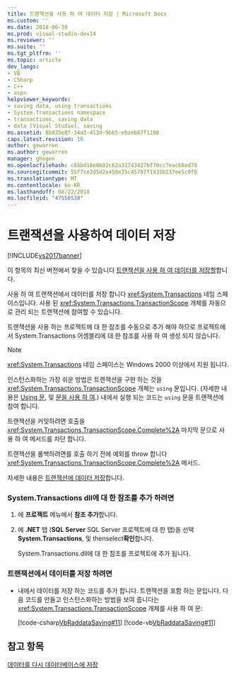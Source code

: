 ```yaml
---
title: 트랜잭션을 사용 하 여 데이터 저장 | Microsoft Docs
ms.custom: ''
ms.date: 2018-06-30
ms.prod: visual-studio-dev14
ms.reviewer: ''
ms.suite: ''
ms.tgt_pltfrm: ''
ms.topic: article
dev_langs:
- VB
- CSharp
- C++
- aspx
helpviewer_keywords:
- saving data, using transactions
- System.Transactions namespace
- transactions, saving data
- data [Visual Studio], saving
ms.assetid: 8b835e8f-34a3-413d-9bb5-ebaeb87f1198
caps.latest.revision: 16
author: gewarren
ms.author: gewarren
manager: ghogen
ms.openlocfilehash: c88bd18e8b02c62a31743427bf70cc7eac68ed79
ms.sourcegitcommit: 55f7ce2d5d2e458e35c45787f1935b237ee5c9f8
ms.translationtype: MT
ms.contentlocale: ko-KR
ms.lasthandoff: 08/22/2018
ms.locfileid: "47550538"
---
```

# <a name="save-data-by-using-a-transaction"></a>트랜잭션을 사용하여 데이터 저장
[!INCLUDE[vs2017banner](../includes/vs2017banner.md)]

이 항목의 최신 버전에서 찾을 수 있습니다 [트랜잭션을 사용 하 여 데이터를 저장할](https://docs.microsoft.com/visualstudio/data-tools/save-data-by-using-a-transaction)합니다.  
  
  
사용 하 여 트랜잭션에서 데이터를 저장 합니다 <xref:System.Transactions> 네임 스페이스입니다. 사용 된 <xref:System.Transactions.TransactionScope> 개체를 자동으로 관리 되는 트랜잭션에 참여할 수 있습니다.  
  
 트랜잭션을 사용 하는 프로젝트에 대 한 참조를 수동으로 추가 해야 하므로 프로젝트에서 System.Transactions 어셈블리에 대 한 참조를 사용 하 여 생성 되지 않습니다.  
  
> [!NOTE]
>  <xref:System.Transactions> 네임 스페이스는 Windows 2000 이상에서 지원 됩니다.  
  
 인스턴스화하는 가장 쉬운 방법은 트랜잭션을 구현 하는 것을 <xref:System.Transactions.TransactionScope> 개체는 `using` 문입니다. (자세한 내용은 [Using 문](http://msdn.microsoft.com/library/665d1580-dd54-4e96-a9a9-6be2a68948f1), 및 [문을 사용 하 여](http://msdn.microsoft.com/library/afc355e6-f0b9-4240-94dd-0d93f17d9fc3).) 내에서 실행 되는 코드는 `using` 문을 트랜잭션에 참여 합니다.  
  
 트랜잭션을 커밋하려면 호출을 <xref:System.Transactions.TransactionScope.Complete%2A> 마지막 문으로 사용 하 여 메서드를 차단 합니다.  
  
 트랜잭션을 롤백하려면를 호출 하기 전에 예외를 throw 합니다 <xref:System.Transactions.TransactionScope.Complete%2A> 메서드.  
  
 자세한 내용은 [트랜잭션에 데이터 저장](../data-tools/save-data-in-a-transaction.md)합니다.  
  
### <a name="to-add-a-reference-to-the-systemtransactions-dll"></a>System.Transactions dll에 대 한 참조를 추가 하려면  
  
1.  에 **프로젝트** 메뉴에서 **참조 추가**합니다.  
  
2.  에 **.NET** 탭 (**SQL Server** SQL Server 프로젝트에 대 한 탭)을 선택 **System.Transactions**, 및 thenselect**확인**합니다.  
  
     System.Transactions.dll에 대 한 참조를 프로젝트에 추가 됩니다.  
  
### <a name="to-save-data-in-a-transaction"></a>트랜잭션에서 데이터를 저장 하려면  
  
-   내에서 데이터를 저장 하는 코드를 추가 합니다. 트랜잭션을 포함 하는 문입니다. 다음 코드를 만들고 인스턴스화하는 방법을 보여 줍니다는 <xref:System.Transactions.TransactionScope> 개체를 사용 하 여 문:  
  
     [!code-csharp[VbRaddataSaving#11](../snippets/csharp/VS_Snippets_VBCSharp/VbRaddataSaving/CS/Form2.cs#11)]
     [!code-vb[VbRaddataSaving#11](../snippets/visualbasic/VS_Snippets_VBCSharp/VbRaddataSaving/VB/Form2.vb#11)]  
  
## <a name="see-also"></a>참고 항목  
 [데이터를 다시 데이터베이스에 저장](../data-tools/save-data-back-to-the-database.md)

